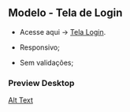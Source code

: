 ## Modelo - Tela de Login

* Acesse aqui -> [Tela Login](https://bsatierf.github.io/tela_login/).

* Responsivo;
* Sem validações;

### Preview Desktop
 [Alt Text](https://github.com/bSatierf/tela_login/blob/a8c87bfd3c70a86a8ec25a0f955043168adbf4f5/assets/image/TelaLogin.png)


